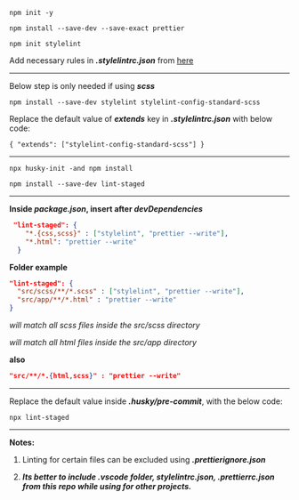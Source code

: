 `npm init -y`

`npm install --save-dev --save-exact prettier`

`npm init stylelint`

Add necessary rules in **_.stylelintrc.json_** from [here](https://stylelint.io/user-guide/rules)

***

Below step is only needed if using **_scss_**

`npm install --save-dev stylelint stylelint-config-standard-scss`

Replace the default value of **_extends_** key in **_.stylelintrc.json_** with below code:

`{
  "extends": ["stylelint-config-standard-scss"]
}`

***

`npx husky-init -and npm install`

`npm install --save-dev lint-staged`


***


**Inside _package.json_, insert after _devDependencies_**

``` json
 "lint-staged": {
    "*.{css,scss}" : ["stylelint", "prettier --write"],
    "*.html": "prettier --write"
  }
```


**Folder example**

``` json
"lint-staged": {
  "src/scss/**/*.scss" : ["stylelint", "prettier --write"],
  "src/app/**/*.html" : "prettier --write"
}
```

_will match all scss files inside the src/scss directory_

_will match all html files inside the src/app directory_

**also**

``` json
"src/**/*.{html,scss}" : "prettier --write"
```

***

Replace the default value inside **_.husky/pre-commit_**, with the below code:

`npx lint-staged`

***

**Notes:**

1. Linting for certain files can be excluded using **_.prettierignore.json_**

2. **_Its better to include .vscode folder, stylelintrc.json, .prettierrc.json from this repo while using for other projects._**

